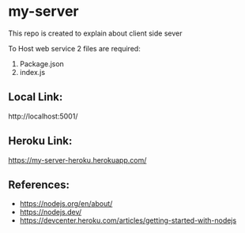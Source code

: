 # my-server
This repo is created to explain about client side sever

To Host web service 2 files are required:
1. Package.json
1. index.js
## Local Link:   
http://localhost:5001/    
## Heroku Link:    
https://my-server-heroku.herokuapp.com/
## References:
- https://nodejs.org/en/about/
- https://nodejs.dev/
- https://devcenter.heroku.com/articles/getting-started-with-nodejs



